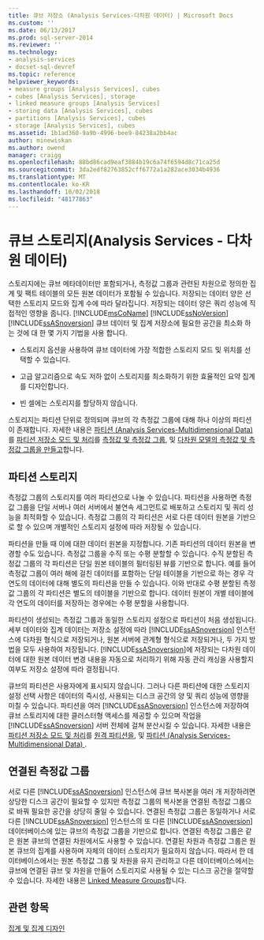 ```yaml
---
title: 큐브 저장소 (Analysis Services-다차원 데이터) | Microsoft Docs
ms.custom: ''
ms.date: 06/13/2017
ms.prod: sql-server-2014
ms.reviewer: ''
ms.technology:
- analysis-services
- docset-sql-devref
ms.topic: reference
helpviewer_keywords:
- measure groups [Analysis Services], cubes
- cubes [Analysis Services], storage
- linked measure groups [Analysis Services]
- storing data [Analysis Services], cubes
- partitions [Analysis Services], cubes
- storage [Analysis Services], cubes
ms.assetid: 1b1ad360-9a9b-4996-bee9-84238a2bb4ac
author: minewiskan
ms.author: owend
manager: craigg
ms.openlocfilehash: 88bd86cad9eaf3884b19c6a74f6594d8c71ca25d
ms.sourcegitcommit: 3da2edf82763852cff6772a1a282ace3034b4936
ms.translationtype: MT
ms.contentlocale: ko-KR
ms.lasthandoff: 10/02/2018
ms.locfileid: "48177863"
---
```

# <a name="cube-storage-analysis-services---multidimensional-data"></a>큐브 스토리지(Analysis Services - 다차원 데이터)
  스토리지에는 큐브 메타데이터만 포함되거나, 측정값 그룹과 관련된 차원으로 정의한 집계 및 팩트 테이블의 모든 원본 데이터가 포함될 수 있습니다. 저장되는 데이터 양은 선택한 스토리지 모드와 집계 수에 따라 달라집니다. 저장되는 데이터 양은 쿼리 성능에 직접적인 영향을 줍니다. [!INCLUDE[msCoName](../../includes/msconame-md.md)] [!INCLUDE[ssNoVersion](../../includes/ssnoversion-md.md)] [!INCLUDE[ssASnoversion](../../includes/ssasnoversion-md.md)] 큐브 데이터 및 집계 저장소에 필요한 공간을 최소화 하는 것에 대 한 몇 가지 기법을 사용 합니다.  
  
-   스토리지 옵션을 사용하여 큐브 데이터에 가장 적합한 스토리지 모드 및 위치를 선택할 수 있습니다.  
  
-   고급 알고리즘으로 속도 저하 없이 스토리지를 최소화하기 위한 효율적인 요약 집계를 디자인합니다.  
  
-   빈 셀에는 스토리지를 할당하지 않습니다.  
  
 스토리지는 파티션 단위로 정의되며 큐브의 각 측정값 그룹에 대해 하나 이상의 파티션이 존재합니다. 자세한 내용은 [파티션 &#40;Analysis Services-Multidimensional Data&#41;](partitions-analysis-services-multidimensional-data.md)를 [파티션 저장소 모드 및 처리](partitions-partition-storage-modes-and-processing.md)를 [측정값 및 측정값 그룹](../multidimensional-models/measures-and-measure-groups.md), 및 [다차원 모델의 측정값 및 측정값 그룹을 만들고](../multidimensional-models/create-measures-and-measure-groups-in-multidimensional-models.md)합니다.  
  
## <a name="partition-storage"></a>파티션 스토리지  
 측정값 그룹의 스토리지를 여러 파티션으로 나눌 수 있습니다. 파티션을 사용하면 측정값 그룹을 단일 서버나 여러 서버에서 불연속 세그먼트로 배포하고 스토리지 및 쿼리 성능을 최적화할 수 있습니다. 측정값 그룹의 각 파티션은 서로 다른 데이터 원본을 기반으로 할 수 있으며 개별적인 스토리지 설정에 따라 저장될 수 있습니다.  
  
 파티션을 만들 때 이에 대한 데이터 원본을 지정합니다. 기존 파티션의 데이터 원본을 변경할 수도 있습니다. 측정값 그룹을 수직 또는 수평 분할할 수 있습니다. 수직 분할된 측정값 그룹의 각 파티션은 단일 원본 테이블의 필터링된 뷰를 기반으로 합니다. 예를 들어 측정값 그룹이 여러 해에 걸친 데이터를 포함하는 단일 테이블을 기반으로 하는 경우 각 연도의 데이터에 대해 별도의 파티션을 만들 수 있습니다. 이와 반대로 수평 분할된 측정값 그룹의 각 파티션은 별도의 테이블을 기반으로 합니다. 데이터 원본이 개별 테이블에 각 연도의 데이터를 저장하는 경우에는 수평 분할을 사용합니다.  
  
 파티션이 생성되는 측정값 그룹과 동일한 스토리지 설정으로 파티션이 처음 생성됩니다. 세부 데이터와 집계 데이터는 저장소 설정에 따라 [!INCLUDE[ssASnoversion](../../includes/ssasnoversion-md.md)] 인스턴스에 다차원 형식으로 저장되거나, 원본 서버에 관계형 형식으로 저장되거나, 두 가지 방법을 모두 사용하여 저장됩니다. [!INCLUDE[ssASnoversion](../../includes/ssasnoversion-md.md)]에 저장되는 다차원 데이터에 대한 원본 데이터 변경 내용을 자동으로 처리하기 위해 자동 관리 캐싱을 사용할지 여부도 저장소 설정에 따라 결정됩니다.  
  
 큐브의 파티션은 사용자에게 표시되지 않습니다. 그러나 다른 파티션에 대한 스토리지 설정 선택 사항은 데이터의 즉시성, 사용되는 디스크 공간의 양 및 쿼리 성능에 영향을 미칠 수 있습니다. 파티션을 여러 [!INCLUDE[ssASnoversion](../../includes/ssasnoversion-md.md)] 인스턴스에 저장하여 큐브 스토리지에 대한 클러스터형 액세스를 제공할 수 있으며 작업을 [!INCLUDE[ssASnoversion](../../includes/ssasnoversion-md.md)] 서버 전체에 걸쳐 분산시킬 수 있습니다. 자세한 내용은 [파티션 저장소 모드 및 처리](partitions-partition-storage-modes-and-processing.md)를 [원격 파티션을](partitions-remote-partitions.md), 및 [파티션 &#40;Analysis Services-Multidimensional Data&#41; ](partitions-analysis-services-multidimensional-data.md).  
  
## <a name="linked-measure-groups"></a>연결된 측정값 그룹  
 서로 다른 [!INCLUDE[ssASnoversion](../../includes/ssasnoversion-md.md)] 인스턴스에 큐브 복사본을 여러 개 저장하려면 상당한 디스크 공간이 필요할 수 있지만 측정값 그룹의 복사본을 연결된 측정값 그룹으로 바꿔 필요한 공간을 상당히 줄일 수 있습니다. 연결된 측정값 그룹은 동일하거나 서로 다른 [!INCLUDE[ssASnoversion](../../includes/ssasnoversion-md.md)] 인스턴스의 또 다른 [!INCLUDE[ssASnoversion](../../includes/ssasnoversion-md.md)] 데이터베이스에 있는 큐브의 측정값 그룹을 기반으로 합니다. 연결된 측정값 그룹은 같은 원본 큐브의 연결된 차원에서도 사용할 수 있습니다. 연결된 차원과 측정값 그룹은 원본 큐브의 집계를 사용하며 자체의 데이터 스토리지가 필요하지 않습니다. 따라서 한 데이터베이스에서는 원본 측정값 그룹 및 차원을 유지 관리하고 다른 데이터베이스에서는 큐브에 연결된 큐브 및 차원을 만들어 스토리지로 사용될 수 있는 디스크 공간을 절약할 수 있습니다. 자세한 내용은 [Linked Measure Groups](../multidimensional-models/linked-measure-groups.md)합니다.  
  
## <a name="see-also"></a>관련 항목  
 [집계 및 집계 디자인](aggregations-and-aggregation-designs.md)  
  
  

